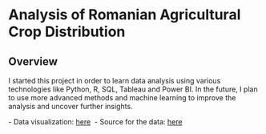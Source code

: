 # Analysis of Romanian Agricultural Crop Distribution 

## Overview

I started this project in order to learn data analysis using various technologies like Python, R, SQL, Tableau and Power BI. In the future, I plan to use more advanced methods and machine learning to improve the analysis and uncover further insights. 

- Data visualization: [here](https://owidiu.github.io/Romanian-agricultural-data-analysis/) 
- Source for the data: [here](https://insse.ro/cms/ro/tags/productia-vegetala-la-principalele-culturi-0)